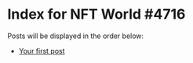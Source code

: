 # Index for NFT World #4716
Posts will be displayed in the order below:

- [Your first post](./001-first.md)

